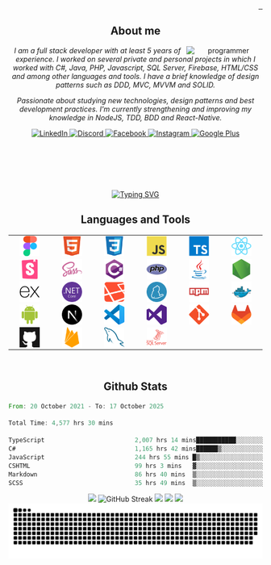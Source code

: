 <header> 

<img style="width: 100%; max-height: 400px" src="./assets/img/background-en.png" alt="" />

<div align="end">

<p>
<a href="https://github.com/iury-sousa13/iury-sousa13/blob/main/README.md">
<img style="width: 24px" src="./assets/icons/flags/united-states.svg" alt="" />
</a>

<a href="https://github.com/iury-sousa13/iury-sousa13/blob/main/README.es.md">
<img style="width: 24px"
    src="./assets/icons/flags/spain.svg" alt="" />
</a>

<a href="https://github.com/iury-sousa13/iury-sousa13/blob/main/README.pt.md">
<img style="width: 24px;" src="./assets/icons/flags/brazilian.svg" alt="" />
</a>

</p>
</div>

<h2>About me</h2>

<img align='right' alt='programmer' width=30% src="./assets/img/development.png">

<p>

<i>
I am a full stack developer with at least 5 years of experience. I worked on several private and personal projects in which I worked with C#, Java, PHP, Javascript, SQL Server, Firebase, HTML/CSS and among other languages and tools. I have a brief knowledge of design patterns such as DDD, MVC, MVVM and SOLID.

Passionate about studying new technologies, design patterns and best development practices. I'm currently strengthening and improving my knowledge in NodeJS, TDD, BDD and React-Native.
</i>

</p>


<p>

<a href="https://www.linkedin.com/in/iury-sousa/" target="_blank">
<img style="width: 2rem" src="./assets/icons/social/linkedin.svg" alt="LinkedIn" />
</a>

<a href="https://discord.com/channels/Iury#4771" target="_blank">
<img style="width: 2rem" src="./assets/icons/social/discord.svg" alt="Discord" />
</a>

<a href="https://www.facebook.com/iury.wemerson/" target="_blank">
<img style="width: 2rem" src="./assets/icons/social/facebook.svg" alt="Facebook" />
</a>

<a href="https://www.instagram.com/iurysousa13/" target="_blank">
<img style="width: 2rem;" src="./assets/icons/social/instagram.svg" alt="Instagram" />
</a>

<a href="mailto:iury.wemersonsousa@gmail.com" target="_blank">
<img style="width: 26px;" src="./assets/icons/social/google-plus.svg" alt="Google Plus" />
</a>

</p>

</header>

</br>
</br>

<div align="center">
    
[![Typing SVG](https://readme-typing-svg.herokuapp.com?color=%2336BCF7&size=24&center=true&multiline=true&width=996&lines=%22You+must+do+the+thing+you+think+you+cannot+do.%E2%80%9D+-++Eleanor+Roosevelt)](https://git.io/typing-svg)
    
<h2>Languages and Tools</h2>
    
<table width="100">
    <tr>
        <td align='center' width="190"><img align="center" src="https://raw.githubusercontent.com/devicons/devicon/master/icons/figma/figma-original.svg" alt="" width="40" /></td>
        <td align='center' width="190"><img align="center" src="https://raw.githubusercontent.com/devicons/devicon/master/icons/html5/html5-original.svg" alt="" width="40" /></td>
        <td align='center' width="190"><img align="center" src="https://raw.githubusercontent.com/devicons/devicon/master/icons/css3/css3-original.svg" alt="" width="40" /></td>
        <td align='center' width="190"><img align="center" src="https://raw.githubusercontent.com/devicons/devicon/master/icons/javascript/javascript-original.svg" alt="" width="40" /></td>
        <td align='center' width="190"><img align="center" src="https://raw.githubusercontent.com/devicons/devicon/master/icons/typescript/typescript-original.svg" alt="" width="40" /></td>
        <td align='center' width="190"><img align="center" src="https://raw.githubusercontent.com/devicons/devicon/master/icons/react/react-original.svg" alt="" width="40" /></td>
    </tr>
     <tr>
        <td align='center' width="190"><img align="center" src="https://raw.githubusercontent.com/devicons/devicon/master/icons/storybook/storybook-original.svg" alt="" width="40" /></td>
        <td align='center' width="190"><img align="center" src="https://raw.githubusercontent.com/devicons/devicon/master/icons/sass/sass-original.svg" alt="" width="40" /></td>
        <td align='center' width="190"><img align="center" src="https://raw.githubusercontent.com/devicons/devicon/master/icons/csharp/csharp-original.svg" alt="" width="40" /></td>
        <td align='center' width="190"><img align="center" src="https://raw.githubusercontent.com/devicons/devicon/master/icons/php/php-original.svg" alt="" width="40" /></td>
        <td align='center' width="190"><img align="center" src="https://raw.githubusercontent.com/devicons/devicon/master/icons/java/java-original.svg" alt="" width="40" /></td>
        <td align='center' width="190"><img align="center" src="https://raw.githubusercontent.com/devicons/devicon/master/icons/nodejs/nodejs-original.svg" alt="" width="40" /></td>
    </tr>
    <tr>
        <td align='center' width="190"><img align="center" src="https://raw.githubusercontent.com/devicons/devicon/master/icons/express/express-original.svg" alt="" width="40" /></td>
        <td align='center' width="190"><img align="center" src="https://raw.githubusercontent.com/devicons/devicon/master/icons/dotnetcore/dotnetcore-original.svg" alt="" width="40" /></td>
        <td align='center' width="190"><img align="center" src="https://raw.githubusercontent.com/devicons/devicon/master/icons/laravel/laravel-plain.svg" alt="" width="40" /></td>
        <td align='center' width="190"><img align="center" src="https://raw.githubusercontent.com/devicons/devicon/master/icons/yarn/yarn-original.svg" alt="" width="40" /></td>
        <td align='center' width="190"><img align="center" src="https://raw.githubusercontent.com/devicons/devicon/master/icons/npm/npm-original-wordmark.svg" alt="" width="40" /></td>
        <td align='center' width="190"><img align="center" src="https://raw.githubusercontent.com/devicons/devicon/master/icons/docker/docker-original.svg" alt="" width="40" /></td>
    </tr>
    <tr>
        <td align='center' width="190"><img align="center" src="https://raw.githubusercontent.com/devicons/devicon/master/icons/android/android-original.svg" alt="" width="40" /></td>
        <td align='center' width="190"><img align="center" src="https://raw.githubusercontent.com/devicons/devicon/master/icons/nextjs/nextjs-original.svg" alt="" width="40" /></td>
        <td align='center' width="190"><img align="center" src="https://raw.githubusercontent.com/devicons/devicon/master/icons/vscode/vscode-original.svg" alt="" width="40" /></td>
        <td align='center' width="190"><img align="center" src="https://raw.githubusercontent.com/devicons/devicon/master/icons/visualstudio/visualstudio-plain.svg" alt="" width="40" /></td>
        <td align='center' width="190"><img align="center" src="https://raw.githubusercontent.com/devicons/devicon/master/icons/git/git-original.svg" alt="" width="40" /></td>
        <td align='center' width="190"><img align="center" src="https://raw.githubusercontent.com/devicons/devicon/master/icons/gitlab/gitlab-original.svg" alt="" width="40" /></td>
    </tr>
    <tr>
         <td align='center' width="190"><img align="center" src="https://raw.githubusercontent.com/edent/SuperTinyIcons/master/images/svg/github.svg" alt="" width="40" /></td>
        <td align='center' width="190"><img align="center" src="https://raw.githubusercontent.com/devicons/devicon/master/icons/firebase/firebase-plain.svg" alt="" width="40" /></td>
        <td align='center' width="190"><img align="center" src="https://raw.githubusercontent.com/devicons/devicon/master/icons/mysql/mysql-original.svg" alt="" width="40" /></td>
        <td align='center' width="190"><img align="center" src="https://raw.githubusercontent.com/devicons/devicon/master/icons/microsoftsqlserver/microsoftsqlserver-plain-wordmark.svg" alt="" width="40" /></td>
    </tr>
    
</table>

</br>
    
<h2>Github Stats</h2>

<div align="left">
<!--START_SECTION:waka-->

```rust
From: 20 October 2021 - To: 17 October 2025

Total Time: 4,577 hrs 30 mins

TypeScript                         2,007 hrs 14 mins███████████░░░░░░░░░░░░░░   43.85 %
C#                                 1,165 hrs 42 mins██████▒░░░░░░░░░░░░░░░░░░   25.47 %
JavaScript                         244 hrs 55 mins █▒░░░░░░░░░░░░░░░░░░░░░░░   05.35 %
CSHTML                             99 hrs 3 mins   ▓░░░░░░░░░░░░░░░░░░░░░░░░   02.16 %
Markdown                           86 hrs 40 mins  ▒░░░░░░░░░░░░░░░░░░░░░░░░   01.89 %
SCSS                               35 hrs 49 mins  ▒░░░░░░░░░░░░░░░░░░░░░░░░   00.78 %
```

<!--END_SECTION:waka-->
</div>

<img width="49.7%" src="https://github-readme-stats01.vercel.app/api?username=iury-sousa13&count_private=true&show_icons=true&theme=tokyonight&hide_border=true&include_all_commits=false">

<img width="49.7%" src="https://github-readme-streak-stats.herokuapp.com?user=iury-sousa13&theme=tokyonight&hide_border=true&locale=pt_BR&card_height=206" alt="GitHub Streak" />

<img width="100%" src="https://github-readme-stats01.vercel.app/api/top-langs/?username=iury-sousa13&count_private=true&theme=tokyonight&hide_border=true&layout=compact&card_width=994&include_all_commits=false">

<img width="100%" src="https://github-profile-summary-cards.vercel.app/api/cards/profile-details?username=iury-sousa13&theme=tokyonight">

<img width="100%" src="https://github-readme-activity-graph.vercel.app/graph?username=iury-sousa13&bg_color=0d1117&color=38BDAE&line=3178C6&point=BF91F3&area_color=053573&area=true&hide_border=true&grid=true&days=30">

<picture>
  <source media="(prefers-color-scheme: dark)" srcset="https://raw.githubusercontent.com/platane/platane/output/github-contribution-grid-snake-dark.svg">
  <source media="(prefers-color-scheme: light)" srcset="https://raw.githubusercontent.com/platane/platane/output/github-contribution-grid-snake.svg">
  <img alt="github contribution grid snake animation" src="https://raw.githubusercontent.com/platane/platane/output/github-contribution-grid-snake.svg">
</picture>
